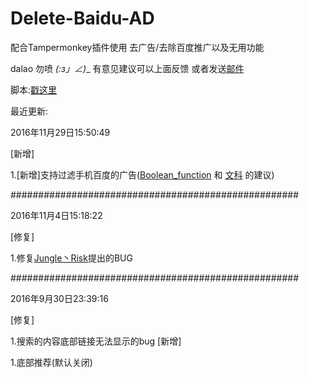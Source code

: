 # Delete-Baidu-AD
配合Tampermonkey插件使用 去广告/去除百度推广以及无用功能

dalao 勿喷 _(:з」∠)__
有意见建议可以上面反馈 或者发送<a href="mailto:suningyo@gmail.com">邮件</a>

脚本:<a href="https://greasyfork.org/zh-CN/scripts/19759-%E5%8E%BB%E5%B9%BF%E5%91%8A-%E5%8E%BB%E9%99%A4%E7%99%BE%E5%BA%A6%E6%8E%A8%E5%B9%BF%E4%BB%A5%E5%8F%8A%E6%97%A0%E7%94%A8%E5%8A%9F%E8%83%BD">戳这里</a>


最近更新:

2016年11月29日15:50:49

[新增]

1.[新增]支持过滤手机百度的广告(<a href="https://greasyfork.org/zh-CN/forum/profile/18937/Boolean_function">Boolean_function</a> 和 <a href="https://greasyfork.org/zh-CN/forum/profile/23/%E6%96%87%E7%A7%91">文科</a> 的建议)

####################################################

2016年11月4日15:18:22

[修复]

1.修复<a href="https://greasyfork.org/zh-CN/users/36764-jungle%E4%B8%B6risk">Jungle丶Risk</a>提出的BUG

####################################################

2016年9月30日23:39:16

[修复]

1.搜索的内容底部链接无法显示的bug
[新增]

1.底部推荐(默认关闭)
